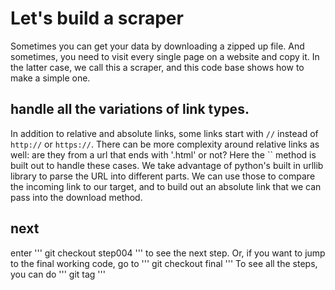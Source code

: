 # Let's build a scraper

Sometimes you can get your data by downloading a zipped up file. And sometimes, you need to visit every single page on a website and copy it. In the latter case, we call this a scraper, and this code base shows how to make a simple one. 

## handle all the variations of link types. 

In addition to relative and absolute links, some links start with `//` instead of `http://` or `https://`. There can be more complexity around relative links as well: are they from a url that ends with '.html' or not? Here the `` method is built out to handle these cases. We take advantage of python's built in urllib library to parse the URL into different parts. We can use those to compare the incoming link to our target, and to build out an absolute link that we can pass into the download method.  


## next

enter 
'''
git checkout step004
''' 
to see the next step. Or, if you want to jump to the final working code, go to 
'''
git checkout final
'''
To see all the steps, you can do
'''
git tag
'''


